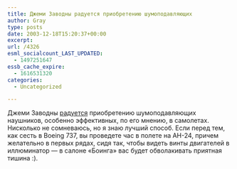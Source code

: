 ```yaml
---
title: Джеми Заводны радуется приобретению шумоподавляющих
author: Gray
type: posts
date: 2003-12-18T15:20:37+00:00
excerpt:
url: /4326
esml_socialcount_LAST_UPDATED:
  - 1497251647
essb_cache_expire:
  - 1616531320
categories:
  - Uncategorized

---
```








Джеми Заводны <a href="http://jeremy.zawodny.com/blog/archives/001230.html" target="_blank">радуется</a> приобретению шумоподавляющих наушников, особенно эффективных, по его мнению, в самолетах.  
Нисколько не сомневаюсь, но я знаю лучший способ. Если перед тем, как сесть в Boeing 737, вы проведете час в полете на АН-24, причем желательно в первых рядах, сидя так, чтобы видеть винты двигателей в иллюминатор &#8212; в салоне &#171;Боинга&#187; вас будет обволакивать приятная тишина :).